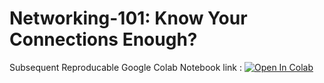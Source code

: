 # Networking-101: Know Your Connections Enough?

Subsequent Reproducable Google Colab Notebook link : [![Open In Colab](https://colab.research.google.com/assets/colab-badge.svg)](https://colab.research.google.com/drive/1kzLW5yRewSO3cNSCVIvPYxx2V1qsq3sj?usp=sharing) 


